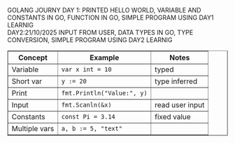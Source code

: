 GOLANG JOURNY
DAY 1:
         PRINTED HELLO WORLD,
         VARIABLE AND CONSTANTS IN GO,
         FUNCTION IN GO,
         SIMPLE PROGRAM USING DAY1 LEARNIG
         </BR>
 DAY2:21/10/2025
         INPUT FROM USER,
         DATA TYPES IN GO,
         TYPE CONVERSION,
         SIMPLE PROGRAM USING DAY2 LEARNIG
         </BR>
<table border="1">
  <thead>
    <tr>
      <th>Concept</th>
      <th>Example</th>
      <th>Notes</th>
    </tr>
  </thead>
  <tbody>
    <tr>
      <td>Variable</td>
      <td><code>var x int = 10</code></td>
      <td>typed</td>
    </tr>
    <tr>
      <td>Short var</td>
      <td><code>y := 20</code></td>
      <td>type inferred</td>
    </tr>
    <tr>
      <td>Print</td>
      <td><code>fmt.Println("Value:", y)</code></td>
      <td></td>
    </tr>
    <tr>
      <td>Input</td>
      <td><code>fmt.Scanln(&x)</code></td>
      <td>read user input</td>
    </tr>
    <tr>
      <td>Constants</td>
      <td><code>const Pi = 3.14</code></td>
      <td>fixed value</td>
    </tr>
    <tr>
      <td>Multiple vars</td>
      <td><code>a, b := 5, "text"</code></td>
      <td></td>
    </tr>
  </tbody>
</table>

         
 
